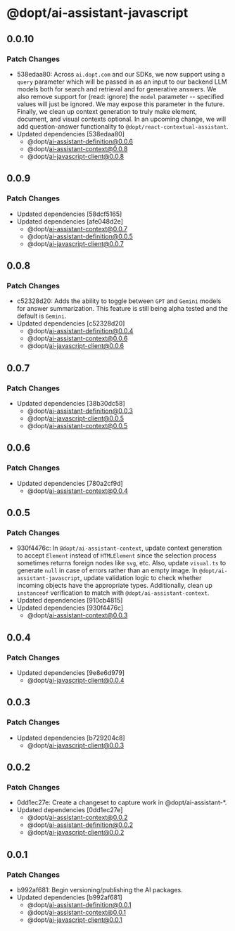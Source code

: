# @dopt/ai-assistant-javascript

## 0.0.10

### Patch Changes

- 538edaa80: Across `ai.dopt.com` and our SDKs, we now support using a `query` parameter which will be passed in as an input to our backend LLM models both for search and retrieval and for generative answers. We also remove support for (read: ignore) the `model` parameter -- specified values will just be ignored. We may expose this parameter in the future. Finally, we clean up context generation to truly make element, document, and visual contexts optional. In an upcoming change, we will add question-answer functionality to `@dopt/react-contextual-assistant`.
- Updated dependencies [538edaa80]
  - @dopt/ai-assistant-definition@0.0.6
  - @dopt/ai-assistant-context@0.0.8
  - @dopt/ai-javascript-client@0.0.8

## 0.0.9

### Patch Changes

- Updated dependencies [58dcf5165]
- Updated dependencies [afe048d2e]
  - @dopt/ai-assistant-context@0.0.7
  - @dopt/ai-assistant-definition@0.0.5
  - @dopt/ai-javascript-client@0.0.7

## 0.0.8

### Patch Changes

- c52328d20: Adds the ability to toggle between `GPT` and `Gemini` models for answer summarization. This feature is still being alpha tested and the default is `Gemini`.
- Updated dependencies [c52328d20]
  - @dopt/ai-assistant-definition@0.0.4
  - @dopt/ai-assistant-context@0.0.6
  - @dopt/ai-javascript-client@0.0.6

## 0.0.7

### Patch Changes

- Updated dependencies [38b30dc58]
  - @dopt/ai-assistant-definition@0.0.3
  - @dopt/ai-javascript-client@0.0.5
  - @dopt/ai-assistant-context@0.0.5

## 0.0.6

### Patch Changes

- Updated dependencies [780a2cf9d]
  - @dopt/ai-assistant-context@0.0.4

## 0.0.5

### Patch Changes

- 930f4476c: In `@dopt/ai-assistant-context`, update context generation to accept `Element` instead of `HTMLElement` since the selection process sometimes returns foreign nodes like `svg`, etc. Also, update `visual.ts` to generate `null` in case of errors rather than an empty image. In `@dopt/ai-assistant-javascript`, update validation logic to check whether incoming objects have the appropriate types. Additionally, clean up `instanceof` verification to match with `@dopt/ai-assistant-context`.
- Updated dependencies [910cb4815]
- Updated dependencies [930f4476c]
  - @dopt/ai-assistant-context@0.0.3

## 0.0.4

### Patch Changes

- Updated dependencies [9e8e6d979]
  - @dopt/ai-javascript-client@0.0.4

## 0.0.3

### Patch Changes

- Updated dependencies [b729204c8]
  - @dopt/ai-javascript-client@0.0.3

## 0.0.2

### Patch Changes

- 0dd1ec27e: Create a changeset to capture work in @dopt/ai-assistant-\*.
- Updated dependencies [0dd1ec27e]
  - @dopt/ai-assistant-context@0.0.2
  - @dopt/ai-assistant-definition@0.0.2
  - @dopt/ai-javascript-client@0.0.2

## 0.0.1

### Patch Changes

- b992af681: Begin versioning/publishing the AI packages.
- Updated dependencies [b992af681]
  - @dopt/ai-assistant-definition@0.0.1
  - @dopt/ai-assistant-context@0.0.1
  - @dopt/ai-javascript-client@0.0.1
